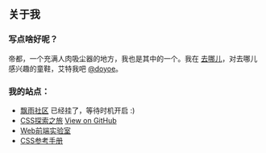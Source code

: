 ## 关于我

### 写点啥好呢？

帝都，一个充满人肉吸尘器的地方，我也是其中的一个。我在 [去哪儿](http://www.qunar.com/)，对去哪儿感兴趣的童鞋，艾特我吧 [@doyoe](http://weibo.com/doyoe)。

### 我的站点：
* [飘雨社区](http://www.doyoe.com/) 已经挂了，等待时机开启 :)
* [CSS探索之旅](http://blog.doyoe.com/) [View on GitHub](https://github.com/doyoe/blog)
* [Web前端实验室](http://demo.doyoe.com/)
* [CSS参考手册](http://css.doyoe.com/)